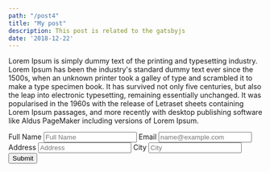 ```yaml
---
path: "/post4"
title: "My post"
description: This post is related to the gatsbyjs
date: '2018-12-22'
---
```


Lorem Ipsum is simply dummy text of the printing and typesetting industry.
Lorem Ipsum has been the industry's standard dummy text ever since the 1500s,
when an unknown printer took a galley of type and scrambled it to make a type
specimen book. It has survived not only five centuries, but also the leap into
electronic typesetting, remaining essentially unchanged. It was popularised in
the 1960s with the release of Letraset sheets containing Lorem Ipsum passages,
and more recently with desktop publishing software like Aldus PageMaker
including versions of Lorem Ipsum.

 <div class="row">
  <div class="col-75">
    <div class="container">
    <form name = "contact" method = "post" netlify>
    <label for="fname"> Full Name</label>
    <input type="text" id="fname" name="firstname" placeholder="Full Name"/>
    <label for="email"> Email</label>
    <input type="text" id="email" name="email" placeholder="name@example.com"/>
    <label for="adr"> Address</label>
    <input type="text" id="adr" name="address" placeholder="Address"/>
    <label for="city"> City</label>
    <input type="text" id="city" name="city" placeholder="City"/>
     <button type="submit" value="Submit">Submit</button>
    </form>